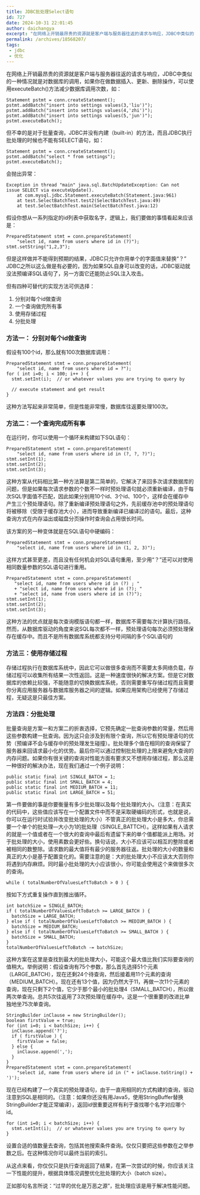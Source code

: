 ```yaml
---
title: JDBC批处理Select语句
id: 727
date: 2024-10-31 22:01:45
author: daichangya
excerpt: "在网络上开销最昂贵的资源就是客户端与服务器往返的请求与响应，JDBC中类似的一种情况就是对数据库的调用，如果你在做数据插入、更新、删除操作，可以使用executeBatch()方法减少数据库调用次数"
permalink: /archives/18568207/
tags: 
 - jdbc
 - 优化
---
```


在网络上开销最昂贵的资源就是客户端与服务器往返的请求与响应，JDBC中类似的一种情况就是对数据库的调用，如果你在做数据插入、更新、删除操作，可以使用executeBatch()方法减少数据库调用次数，如：

    Statement pstmt = conn.createStatement();
    pstmt.addBatch("insert into settings values(3,'liu')");
    pstmt.addBatch("insert into settings values(4,'zhi')");
    pstmt.addBatch("insert into settings values(5,'jun')");
    pstmt.executeBatch();
    

但不幸的是对于批量查询，JDBC并没有内建（built-in）的方法，而且JDBC执行批处理的时候也不能有SELECT语句，如：

    Statement pstmt = conn.createStatement();
    pstmt.addBatch("select * from settings");
    pstmt.executeBatch();
    

会抛出异常：

    Exception in thread "main" java.sql.BatchUpdateException: Can not issue SELECT via executeUpdate().
        at com.mysql.jdbc.Statement.executeBatch(Statement.java:961)
        at test.SelectBatchTest.test2(SelectBatchTest.java:49)
        at test.SelectBatchTest.main(SelectBatchTest.java:12)
    

假设你想从一系列指定的id列表中获取名字，逻辑上，我们要做的事情看起来应该是：

    PreparedStatement stmt = conn.prepareStatement(
        "select id, name from users where id in (?)");
    stmt.setString("1,2,3");
    

但是这样做并不能得到预期的结果，JDBC只允许你用单个的字面值来替换“？” JDBC之所以这么做是有必要的，因为如果SQL自身可以改变的话，JDBC驱动就没法预编译SQL语句了，另一方面它还能防止SQL注入攻击。

但有四种可替代的实现方法可供选择：

1.  分别对每个id做查询
2.  一个查询做完所有事
3.  使用存储过程
4.  分批处理

### 方法一： 分别对每个id做查询

假设有100个id，那么就有100次数据库调用：

    PreparedStatement stmt = conn.prepareStatement(
        "select id, name from users where id = ?");
    for ( int i=0; i < 100; i++ ) {
      stmt.setInt(i);  // or whatever values you are trying to query by
     
      // execute statement and get result
    }
    

这种方法写起来非常简单，但是性能非常慢，数据库往返要处理100次。

### 方法二：一个查询完成所有事

在运行时，你可以使用一个循环来构建如下SQL语句：

    PreparedStatement stmt = conn.prepareStatement(
        "select id, name from users where id in (?, ?, ?)");
    stmt.setInt(1);
    stmt.setInt(2);
    stmt.setInt(3);
    

这种方案从代码相比第一种方法算是第二简单的，它解决了来回多次请求数据库的问题，但是如果每次请求参数的个数不一样时预处理语句就必须重新编译，由于每次SQL字面值不匹配，因此如果分别用10个id、3个id、100个，这样会在缓存中产生三个预处理语句。除了重新编译预处理语句之外，先前缓存池中的预处理语句将被移除（受限于缓存池大小），进而导致重新编译已编译过的语句。最后，这种查询方式在内存溢出或磁盘分页操作时查询会占用很长时间。

该方案的另一种变体就是在SQL语句中硬编码：

    PreparedStatement stmt = conn.prepareStatement(
        "select id, name from users where id in (1, 2, 3)");
    

这样方式甚至更差，而且没有任何机会对SQL语句重用，至少用“？”还可以对使用相同数量参数的SQL语句进行重用。

    PreparedStatement stmt = conn.prepareStatement(
       "select id, name from users where id in (?) ; "  
       + "select id, name from users where id in (?); "
       + "select id, name from users where id in (?)");
    stmt.setInt(1);
    stmt.setInt(2);
    stmt.setInt(3);
    

这种方法的优点就是每次查询模版语句都一样，数据库不需要每次计算执行路径。然而，从数据库驱动的角度来说SQL每次都不一样，预处理语句每次必须预处理保存在缓存中。而且不是所有数据库系统都支持分号间隔的多个SQL语句的

### 方法三：使用存储过程

存储过程执行在数据库系统中，因此它可以做很多查询而不需要太多网络负载，存储过程可以收集所有结果一次性返回。这是一种速度很快的解决方案。但是它对数据库的依赖比较强，不能随意的切换数据库系统，否则需要重写存储过程而且需要你分离应用服务器与数据库服务器之间的逻辑。如果应用架构已经使用了存储过程，无疑这是只最佳方案。

### 方法四：分批处理

批量查询是方案一和方案二的折衷选择，它预先确定一批查询参数的常量，然后用这些参数构建一批查询。因为这只会涉及到有限个查询，所以它有预处理语句的优势（预编译不会与缓存中的预处理发生碰撞）。批处理多个值在相同的查询保留了服务器来回请求最小化的优势。最后你可以通过控制批处理的上限来避免大查询的内存问题。如果你有很关键的查询对性能方面有要求又不想用存储过程，那么这是一种很好的解决办法，现在我们通过一个例子说明：

    public static final int SINGLE_BATCH = 1;
    public static final int SMALL_BATCH = 4;
    public static final int MEDIUM_BATCH = 11;
    public static final int LARGE_BATCH = 51;
    

第一件要做的事是你要衡量有多少批处理以及每个批处理的大小。（注意：在真实的代码中，这些值应该写在一个配置文件中而不是采取硬编码的形式，也就是说，你可以在运行时试验并改变批处理的大小）不管真正的批处理大小是多大，你总需要一个单个的批处理—大小为1的批处理（SINGLE\_BATTCH）。这样如果有人请求的就是一个值或者在一个很大的查询中最后有遗留下来的单个值都能派上用场。对于批处理的大小，使用素数会更好些。换句话说，大小不应该可以相互的整除或者被相同的数整除。请求数的最大值将有最少的服务器往返。批处理的大小的数量和真正的大小是基于配置变化的。需要注意的是：大的批处理大小不应该太大否则你将遇到内存麻烦。同时最小批处理的大小应该很小，你可能会使用这个来做很多次的查询。

    while ( totalNumberOfValuesLeftToBatch > 0 ) {
    

按如下方式重复操作直到推出循环。

    int batchSize = SINGLE_BATCH;
    if ( totalNumberOfValuesLeftToBatch >= LARGE_BATCH ) {
      batchSize = LARGE_BATCH;
    } else if ( totalNumberOfValuesLeftToBatch >= MEDIUM_BATCH ) {
      batchSize = MEDIUM_BATCH;
    } else if ( totalNumberOfValuesLeftToBatch >= SMALL_BATCH ) {
      batchSize = SMALL_BATCH;
    }
    totalNumberOfValuesLeftToBatch -= batchSize;
    

这种方案在这里是查找到最大的批处理大小，可能这个最大值比我们实际要查询的值稍大。举例说明：假设查询有75个参数，那么首先选择51个元素（LARGE\_BATCH），现在还剩24个待查询，然后接着用11个元素的查询（MEDIUM\_BATCH）。现在还有13个值，因为仍然大于11，再做一次11个元素的查询，现在只剩下2个值，它少于那个最小的批处理4（SMALL\_BATCH），所以做两次单查询。总共5次往返用了3次预处理在缓存中。这是一个很重要的改进比单独地坐75次单查询。

    StringBuilder inClause = new StringBuilder();
    boolean firstValue = true;
    for (int i=0; i < batchSize; i++) {
      inClause.append('?');
      if ( firstValue ) {
        firstValue = false;
      } else {
        inClause.append(',');
      }
    }
    PreparedStatement stmt = conn.prepareStatement(
        "select id, name from users where id in (" + inClause.toString() + ')');
    

现在已经构建了一个真实的预处理语句，由于一直用相同的方式构建的查询，驱动注意到SQL是相同的。（注意：如果你还没有用Java5，使用StringBuffer替换StringBuilder才能正常编译），返回id很重要这样有利于查找哪个名字对应哪个id。

    for (int i=0; i < batchSize; i++) {
      stmt.setInt(i);  // or whatever values you are trying to query by
    }
    

设置合适的值数量去查询，包括其他搜索条件查询。仅仅只要把这些参数在之举参数之后。在这种情况你可以最终当前的索引。

从这点来看，你仅仅只是执行查询返回了结果，在第一次尝试的时候，你应该关注一下性能的提升，根据具体情况调整优化批处理的大小（batch size）。

正如那句名言所说：“过早的优化是万恶之源”，批处理应该是用于解决性能问题。